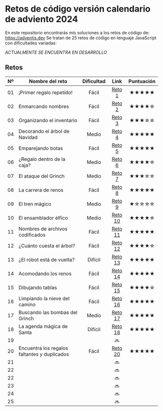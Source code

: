 # Retos de código versión calendario de adviento 2024

En este repositorio encontrarás mis soluciones a los retos de código de: https://adventjs.dev
Se tratan de 25 retos de código en lenguaje JavaScript con dificultades variadas: 

*ACTUALMENTE SE ENCUENTRA EN DESARROLLO*

## Retos
| Nº | Nombre del reto | Dificultad | Link | Puntuación |
| :-: | --- | :-: | :-: | :-: |
| 01  | ¡Primer regalo repetido! | Fácil | [Reto 1](https://github.com/Sara-404/adventjs-2024/blob/main/reto1.md) | ★★★★★ |
| 02  | Enmarcando nombres | Fácil | [Reto 2](https://github.com/Sara-404/adventjs-2024/blob/main/reto2.md) | ★★★★☆ |
| 03  | Organizando el inventario | Fácil | [Reto 3](https://github.com/Sara-404/adventjs-2024/blob/main/reto3.md) | ★★★☆☆ |
| 04  | Decorando el árbol de Navidad | Medio | [Reto 4](https://github.com/Sara-404/adventjs-2024/blob/main/reto4.md) | ★★★★★ |
| 05  | Emparejando botas | Fácil | [Reto 5](https://github.com/Sara-404/adventjs-2024/blob/main/reto5.md) | ★★★★★ |
| 06  | ¿Regalo dentro de la caja? | Medio | [Reto 6](https://github.com/Sara-404/adventjs-2024/blob/main/reto6.md) | ★★★★☆ |
| 07  | El ataque del Grinch | Medio | [Reto 7](https://github.com/Sara-404/adventjs-2024/blob/main/reto7.md) | ★★★☆☆ |
| 08  | La carrera de renos | Fácil | [Reto 8](https://github.com/Sara-404/adventjs-2024/blob/main/reto8.md) | ★★★★★ |
| 09  | El tren mágico | Medio | [Reto 9](https://github.com/Sara-404/adventjs-2024/blob/main/reto9.md) | ★☆☆☆☆ |
| 10  | El ensamblador élfico | Medio | [Reto 10](https://github.com/Sara-404/adventjs-2024/blob/main/reto10.md) | ★★★★☆ |
| 11  | Nombres de archivos codificados | Fácil | [Reto 11](https://github.com/Sara-404/adventjs-2024/blob/main/reto11.md) | ★★★★★ |
| 12  | ¿Cuánto cuesta el árbol? | Fácil | [Reto 12](https://github.com/Sara-404/adventjs-2024/blob/main/reto12.md) | ★★★★☆ |
| 13  | ¿El robot está de vuelta? | Difícil | [Reto 13](https://github.com/Sara-404/adventjs-2024/blob/main/reto13.md) | ★★★★★ |
| 14  | Acomodando los renos | Fácil | [Reto 14](https://github.com/Sara-404/adventjs-2024/blob/main/reto14.md) | ★★★★★ |
| 15  | Dibujando tablas | Fácil | [Reto 15](https://github.com/Sara-404/adventjs-2024/blob/main/reto15.md) | ★★★★☆ |
| 16  | Limpiando la nieve del camino | Fácil | [Reto 16](https://github.com/Sara-404/adventjs-2024/blob/main/reto16.md) | ★★★★★ |
| 17  | Buscando las bombas del Grinch | Medio | [Reto 17](https://github.com/Sara-404/adventjs-2024/blob/main/reto17.md) | ★★★★★ |
| 18  | La agenda mágica de Santa | Difícil | [Reto 18](https://github.com/Sara-404/adventjs-2024/blob/main/reto18.md) | ★★★★★ |
| 19  |   |  | :soon: |  |
| 20  | Encuentra los regalos faltantes y duplicados | Fácil | [Reto 20](https://github.com/Sara-404/adventjs-2024/blob/main/reto20.md) | ★★★★★ |
| 21  |   |  | :soon: |  |
| 22  |   |  | :soon: |  |
| 22  |   |  | :soon: |  |
| 23  |   |  | :soon: |  |
| 24  |   |  | :soon: |  |
| 25  |   |  | :soon: |  |
